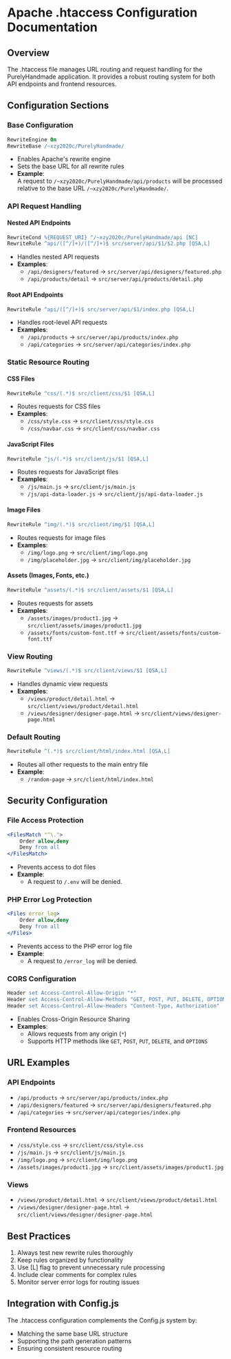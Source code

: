 # Apache .htaccess Configuration Documentation

## Overview
The .htaccess file manages URL routing and request handling for the PurelyHandmade application. It provides a robust routing system for both API endpoints and frontend resources.

## Configuration Sections

### Base Configuration
```apache
RewriteEngine On
RewriteBase /~xzy2020c/PurelyHandmade/
```
- Enables Apache's rewrite engine
- Sets the base URL for all rewrite rules
- **Example**:  
  A request to `/~xzy2020c/PurelyHandmade/api/products` will be processed relative to the base URL `/~xzy2020c/PurelyHandmade/`.

### API Request Handling

#### Nested API Endpoints
```apache
RewriteCond %{REQUEST_URI} ^/~xzy2020c/PurelyHandmade/api [NC]
RewriteRule ^api/([^/]+)/([^/]+)$ src/server/api/$1/$2.php [QSA,L]
```
- Handles nested API requests
- **Examples**:
  - `/api/designers/featured` → `src/server/api/designers/featured.php`
  - `/api/products/detail` → `src/server/api/products/detail.php`

#### Root API Endpoints
```apache
RewriteRule ^api/([^/]+)$ src/server/api/$1/index.php [QSA,L]
```
- Handles root-level API requests
- **Examples**:
  - `/api/products` → `src/server/api/products/index.php`
  - `/api/categories` → `src/server/api/categories/index.php`

### Static Resource Routing

#### CSS Files
```apache
RewriteRule ^css/(.*)$ src/client/css/$1 [QSA,L]
```
- Routes requests for CSS files
- **Examples**:
  - `/css/style.css` → `src/client/css/style.css`
  - `/css/navbar.css` → `src/client/css/navbar.css`

#### JavaScript Files
```apache
RewriteRule ^js/(.*)$ src/client/js/$1 [QSA,L]
```
- Routes requests for JavaScript files
- **Examples**:
  - `/js/main.js` → `src/client/js/main.js`
  - `/js/api-data-loader.js` → `src/client/js/api-data-loader.js`

#### Image Files
```apache
RewriteRule ^img/(.*)$ src/client/img/$1 [QSA,L]
```
- Routes requests for image files
- **Examples**:
  - `/img/logo.png` → `src/client/img/logo.png`
  - `/img/placeholder.jpg` → `src/client/img/placeholder.jpg`

#### Assets (Images, Fonts, etc.)
```apache
RewriteRule ^assets/(.*)$ src/client/assets/$1 [QSA,L]
```
- Routes requests for assets
- **Examples**:
  - `/assets/images/product1.jpg` → `src/client/assets/images/product1.jpg`
  - `/assets/fonts/custom-font.ttf` → `src/client/assets/fonts/custom-font.ttf`

### View Routing
```apache
RewriteRule ^views/(.*)$ src/client/views/$1 [QSA,L]
```
- Handles dynamic view requests
- **Examples**:
  - `/views/product/detail.html` → `src/client/views/product/detail.html`
  - `/views/designer/designer-page.html` → `src/client/views/designer-page.html`

### Default Routing
```apache
RewriteRule ^(.*)$ src/client/html/index.html [QSA,L]
```
- Routes all other requests to the main entry file
- **Example**:
  - `/random-page` → `src/client/html/index.html`

## Security Configuration

### File Access Protection
```apache
<FilesMatch "^\.">
    Order allow,deny
    Deny from all
</FilesMatch>
```
- Prevents access to dot files
- **Example**:
  - A request to `/.env` will be denied.

### PHP Error Log Protection
```apache
<Files error_log>
    Order allow,deny
    Deny from all
</Files>
```
- Prevents access to the PHP error log file
- **Example**:
  - A request to `/error_log` will be denied.

### CORS Configuration
```apache
Header set Access-Control-Allow-Origin "*"
Header set Access-Control-Allow-Methods "GET, POST, PUT, DELETE, OPTIONS"
Header set Access-Control-Allow-Headers "Content-Type, Authorization"
```
- Enables Cross-Origin Resource Sharing
- **Examples**:
  - Allows requests from any origin (`*`)
  - Supports HTTP methods like `GET`, `POST`, `PUT`, `DELETE`, and `OPTIONS`

## URL Examples

### API Endpoints
- `/api/products` → `src/server/api/products/index.php`
- `/api/designers/featured` → `src/server/api/designers/featured.php`
- `/api/categories` → `src/server/api/categories/index.php`

### Frontend Resources
- `/css/style.css` → `src/client/css/style.css`
- `/js/main.js` → `src/client/js/main.js`
- `/img/logo.png` → `src/client/img/logo.png`
- `/assets/images/product1.jpg` → `src/client/assets/images/product1.jpg`

### Views
- `/views/product/detail.html` → `src/client/views/product/detail.html`
- `/views/designer/designer-page.html` → `src/client/views/designer/designer-page.html`

## Best Practices
1. Always test new rewrite rules thoroughly
2. Keep rules organized by functionality
3. Use [L] flag to prevent unnecessary rule processing
4. Include clear comments for complex rules
5. Monitor server error logs for routing issues

## Integration with Config.js
The .htaccess configuration complements the Config.js system by:
- Matching the same base URL structure
- Supporting the path generation patterns
- Ensuring consistent resource routing